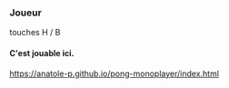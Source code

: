 ### Joueur 
touches H / B 

#### C'est jouable ici.
https://anatole-p.github.io/pong-monoplayer/index.html
